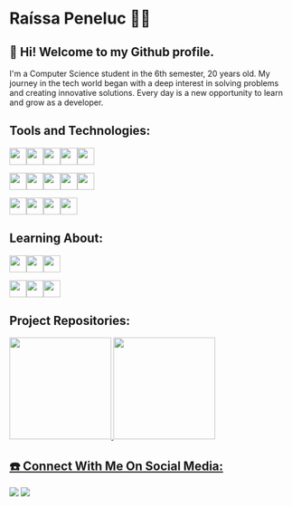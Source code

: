 
# Raíssa Peneluc 🌺💗

## 👋 Hi! Welcome to my Github profile. 

I'm a Computer Science student in the 6th semester, 20 years old. My journey in the tech world began with a deep interest in solving problems and creating innovative solutions. Every day is a new opportunity to learn and grow as a developer.</description>



## Tools and Technologies:

<img loading="lazy" src="https://cdn.jsdelivr.net/gh/devicons/devicon@latest/icons/vscode/vscode-original.svg" width="30" height="30"/><img loading="lazy" src="https://cdn.jsdelivr.net/gh/devicons/devicon/icons/git/git-original.svg" width="30" height="30"/><img loading="lazy" src="https://cdn.jsdelivr.net/gh/devicons/devicon@latest/icons/github/github-original.svg" width="30" height="30"/><img loading="lazy" src="https://cdn.jsdelivr.net/gh/devicons/devicon@latest/icons/figma/figma-original.svg" width="30" height="30"/><img loading="lazy" src="https://cdn.jsdelivr.net/gh/devicons/devicon@latest/icons/canva/canva-original.svg" width="30" height="30"/>

<img loading="lazy" src="https://cdn.jsdelivr.net/gh/devicons/devicon@latest/icons/angularjs/angularjs-original.svg" width="30" height="30"/><img loading="lazy" src="https://cdn.jsdelivr.net/gh/devicons/devicon@latest/icons/html5/html5-original.svg" width="30" height="30"/><img loading="lazy" src="https://cdn.jsdelivr.net/gh/devicons/devicon@latest/icons/css3/css3-original-wordmark.svg" width="30" height="30"/><img loading="lazy" src="https://cdn.jsdelivr.net/gh/devicons/devicon@latest/icons/typescript/typescript-original.svg" width="30" height="30"/><img loading="lazy" src="https://cdn.jsdelivr.net/gh/devicons/devicon@latest/icons/c/c-original.svg" width="30" height="30"/>

<img loading="lazy" src="https://cdn.jsdelivr.net/gh/devicons/devicon@latest/icons/javascript/javascript-original.svg" width="30" height="30"/><img loading="lazy" src="https://cdn.jsdelivr.net/gh/devicons/devicon@latest/icons/nodejs/nodejs-original.svg" width="30" height="30"/><img loading="lazy" src="https://cdn.jsdelivr.net/gh/devicons/devicon@latest/icons/mysql/mysql-original-wordmark.svg" width="30" height="30"/><img loading="lazy" src="https://cdn.jsdelivr.net/gh/devicons/devicon@latest/icons/npm/npm-original-wordmark.svg" width="30" height="30"/>

## Learning About:

<img loading="lazy" src="https://cdn.jsdelivr.net/gh/devicons/devicon@latest/icons/visualstudio/visualstudio-original.svg" width="30" height="30"/><img loading="lazy" src="https://cdn.jsdelivr.net/gh/devicons/devicon@latest/icons/microsoftsqlserver/microsoftsqlserver-original-wordmark.svg" width="30" height="30"/><img loading="lazy" src="https://cdn.jsdelivr.net/gh/devicons/devicon@latest/icons/vuejs/vuejs-original.svg" width="30" height="30"/>

<img loading="lazy" src="https://cdn.jsdelivr.net/gh/devicons/devicon@latest/icons/csharp/csharp-original.svg" width="30" height="30"/><img loading="lazy" src="https://cdn.jsdelivr.net/gh/devicons/devicon@latest/icons/dot-net/dot-net-original-wordmark.svg" width="30" height="30"/><img loading="lazy" src="https://cdn.jsdelivr.net/gh/devicons/devicon@latest/icons/java/java-original.svg" width="30" height="30"/>



## Project Repositories:

<div>
<a href="https://github.com/RaissaPeneluc">
<img loading="lazy" height="180em" src="https://github-readme-stats.vercel.app/api/top-langs/?username=RaissaPeneluc&layout=compact&langs_count=7&theme=dracula"/>
<img loading="lazy" height="180em" src="https://github-readme-stats.vercel.app/api?username=RaissaPeneluc&show_icons=true&theme=dracula&include_all_commits=true&count_private=true"/>
</div>


## ☎️ Connect With Me On Social Media:

<div>
<a href = "mailto:raissapeneluc@gmail.com"><img loading="lazy" src="https://img.shields.io/badge/Gmail-D14836?style=for-the-badge&logo=gmail&logoColor=white" target="_blank"></a>
<a href="https://www.linkedin.com/in/raissapeneluc/" target="_blank"><img loading="lazy" src="https://img.shields.io/badge/-LinkedIn-%230077B5?style=for-the-badge&logo=linkedin&logoColor=white" target="_blank"></a>   
</div>



<!--
**RaissaPeneluc/RaissaPeneluc** is a ✨ _special_ ✨ repository because its `README.md` (this file) appears on your GitHub profile.

Here are some ideas to get you started:


-->
